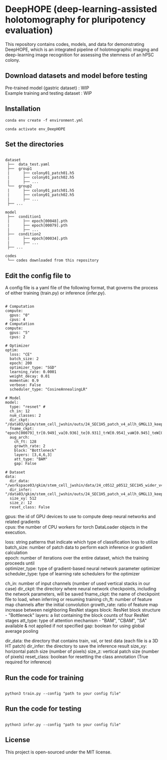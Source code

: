 # DeepHOPE (deep-learning-assisted holotomography for pluripotency evaluation)
This repository contains codes, models, and data for demonstrating DeepHOPE, which is an integrated pipeline of holotmographic imaging and deep-learning image recognition for assessing the stemness of an hPSC colony. 

## Download datasets and model before testing
Pre-trained model (gastric dataset) : WIP  
Example training and testing dataset : WIP  

## Installation
```shell
conda env create -f environment.yml
```

```shell
conda activate env_DeepHOPE
``` 

## Set the directories

```shell

dataset                
 ├──  data_test.yaml
 ├──  group1     
 |      ├── colony01_patch01.h5     
 |      ├── colony01_patch02.h5     
 |      ├── ...
 └──  group2     
 |      ├── colony01_patch01.h5     
 |      ├── colony01_patch02.h5     
 |      ├── ...
 ├── ...

model                
 ├──  condition1     
 |      ├── epoch[00048].pth
 |      ├── epoch[00079].pth     
 |      ├── ...
 ├──  condition2     
 |      ├── epoch[00034].pth
 |      ├── ...
 ├── ...

codes
 └── codes downloaded from this repository

```

## Edit the config file to
A config file is a yaml file of the following format, that governs the process of either training (train.py) or inference (infer.py).  
``` shell

# Computation
compute:
  gpus: "0"
  cpus: 4
# Computation
compute:
  gpus: "5"
  cpus: 2

# Optimizer
optim:
  loss: "CE"
  batch_size: 2
  epoch: 200
  optimizer_type: "SGD"
  learning_rate: 0.0001
  weight_decay: 0.01
  momentum: 0.9
  verbose: False
  scheduler_type: "CosineAnnealingLR"

# Model
model:
  type: "resnet" #
  ch_in: 12
  num_classes: 2
  dir_ckpt: "/data03/gkim/stem_cell_jwshin/outs/24_SEC1H5_patch_v4_allh_GMGL13_keep1_resnetp34bam_bin_lossbal"
  fname_ckpt: "epoch[00079]_tr[0.949]_va[0.936]_te[0.931]_trW[0.954]_vaW[0.945]_teW[0.936].pth.tar"
  aug_arch:
    ch_ft: 128
    growth_rate: 2
    block: "Bottleneck"
    layers: [3,4,6,3]
    att_type: "BAM"
    gap: False

# Dataset
data:
  dir_data: "/workspace03/gkim/stem_cell_jwshin/data/24_c0512_p0512_SEC1H5_wider_v4_testICCall_RS/"
  dir_infer: "/data03/gkim/stem_cell_jwshin/outs/24_SEC1H5_patch_v4_allh_GMGL13_keep1_resnetp34bam_bin_lossbal/infer"
  size_xy: 512
  size_z: 12
  reset_class: False

```
gpus: the id of GPU devices to use to compute deep neural networks and related gradients  
cpus: the number of CPU workers for torch DataLoader objects in the execution.  

loss: string patterns that indicate which type of classification loss to utilize  
batch_size: number of patch data to perform each inference or gradient calculation   
epoch: number of iterations over the entire dataset, which the training proceeds until  
optimizer_type: type of gradient-based neural network parameter optimizer  
scheduler_type: type of learning rate schedulers for the optimizer  

ch_in: number of input channels (number of used vertical stacks in our case)
dir_ckpt: the directory where neural network checkpoints, including the network parameters, will be saved
fname_ckpt: the name of checkpoint file to load, when inferring or resuming training
ch_ft: number of feature map channels after the initial convolution
growth_rate: ratio of feature map increase between neighboring ResNet stages
block: ResNet block structure - "Bottleneck" 
layers: a list containing the block counts of four ResNet stages
att_type: type of attention mechanism - "BAM", "CBAM", "SA" available & not applied if not specified
gap: boolean for using global average pooling


dir_data: the directory that contains train, val, or test data (each file is a 3D HT patch) 
dir_infer: the directory to save the inference result
size_xy: horizontal patch size (number of pixels)
size_z: vertical patch size (number of pixels)
reset_class: boolean for resetting the class annotation (True required for inference)
  
## Run the code for training

```shell

python3 train.py --config "path to your config file"

```

## Run the code for testing

```shell

python3 infer.py --config "path to your config file"

```

## License
This project is open-sourced under the MIT license.
